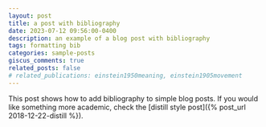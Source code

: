 ```yaml
---
layout: post
title: a post with bibliography
date: 2023-07-12 09:56:00-0400
description: an example of a blog post with bibliography
tags: formatting bib
categories: sample-posts
giscus_comments: true
related_posts: false
# related_publications: einstein1950meaning, einstein1905movement
---
```

This post shows how to add bibliography to simple blog posts. If you would like something more academic, check the [distill style post]({% post_url 2018-12-22-distill %}).
